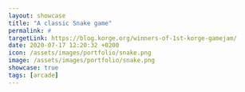 ```yaml
---
layout: showcase
title: "A classic Snake game"
permalink: #
targetLink: https://blog.korge.org/winners-of-1st-korge-gamejam/
date: 2020-07-17 12:20:32 +0200
icon: /assets/images/portfolio/snake.png
image: /assets/images/portfolio/snake.png
showcase: true
tags: [arcade]
---
```

